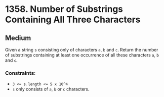 # 1358. Number of Substrings Containing All Three Characters

## Medium

Given a string `s` consisting only of characters `a`, `b` and `c`. Return the number of substrings containing at least
one occurrence of all these characters `a`, `b` and `c`.

### Constraints:

- `3 <= s.length <= 5 x 10^4`
- `s` only consists of `a`, `b` or `c` characters.
